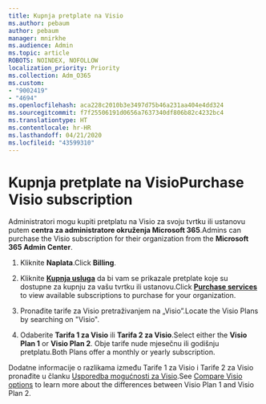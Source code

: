 ```yaml
---
title: Kupnja pretplate na Visio
ms.author: pebaum
author: pebaum
manager: mnirkhe
ms.audience: Admin
ms.topic: article
ROBOTS: NOINDEX, NOFOLLOW
localization_priority: Priority
ms.collection: Adm_O365
ms.custom:
- "9002419"
- "4694"
ms.openlocfilehash: aca228c2010b3e3497d75b46a231aa404e4dd324
ms.sourcegitcommit: f7f25506191d0656a7637340df806b82c4232bc4
ms.translationtype: HT
ms.contentlocale: hr-HR
ms.lasthandoff: 04/21/2020
ms.locfileid: "43599310"
---
```

# <a name="purchase-visio-subscription"></a><span data-ttu-id="1f6d8-102">Kupnja pretplate na Visio</span><span class="sxs-lookup"><span data-stu-id="1f6d8-102">Purchase Visio subscription</span></span>

<span data-ttu-id="1f6d8-103">Administratori mogu kupiti pretplatu na Visio za svoju tvrtku ili ustanovu putem **centra za administratore okruženja Microsoft 365**.</span><span class="sxs-lookup"><span data-stu-id="1f6d8-103">Admins can purchase the Visio subscription for their organization from the **Microsoft 365 Admin Center**.</span></span>

1. <span data-ttu-id="1f6d8-104">Kliknite **Naplata**.</span><span class="sxs-lookup"><span data-stu-id="1f6d8-104">Click **Billing**.</span></span>

2. <span data-ttu-id="1f6d8-105">Kliknite **[Kupnja usluga](https://go.microsoft.com/fwlink/p/?linkid=868433)** da bi vam se prikazale pretplate koje su dostupne za kupnju za vašu tvrtku ili ustanovu.</span><span class="sxs-lookup"><span data-stu-id="1f6d8-105">Click **[Purchase services](https://go.microsoft.com/fwlink/p/?linkid=868433)** to view available subscriptions to purchase for your organization.</span></span>

3. <span data-ttu-id="1f6d8-106">Pronađite tarife za Visio pretraživanjem na „Visio”.</span><span class="sxs-lookup"><span data-stu-id="1f6d8-106">Locate the Visio Plans by searching on "Visio".</span></span>

4. <span data-ttu-id="1f6d8-107">Odaberite **Tarifa 1 za Visio** ili **Tarifa 2 za Visio**.</span><span class="sxs-lookup"><span data-stu-id="1f6d8-107">Select either the **Visio Plan 1** or **Visio Plan 2**.</span></span> <span data-ttu-id="1f6d8-108">Obje tarife nude mjesečnu ili godišnju pretplatu.</span><span class="sxs-lookup"><span data-stu-id="1f6d8-108">Both Plans offer a monthly or yearly subscription.</span></span>

<span data-ttu-id="1f6d8-109">Dodatne informacije o razlikama između Tarife 1 za Visio i Tarife 2 za Visio pronađite u članku [Usporedba mogućnosti za Visio](https://products.office.com/Visio/microsoft-visio-plans-and-pricing-compare-visio-options).</span><span class="sxs-lookup"><span data-stu-id="1f6d8-109">See [Compare Visio options](https://products.office.com/Visio/microsoft-visio-plans-and-pricing-compare-visio-options) to learn more about the differences between Visio Plan 1 and Visio Plan 2.</span></span> 
